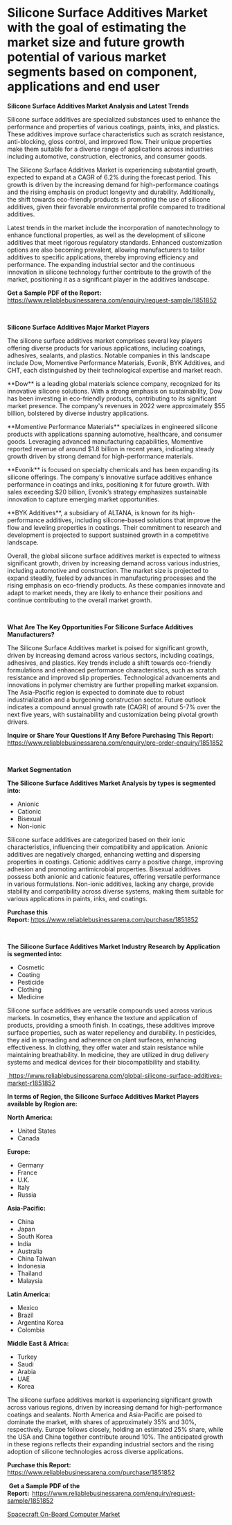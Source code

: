 <p><h1>Silicone Surface Additives Market with the goal of estimating the market size and future growth potential of various market segments based on component, applications and end user</h1></p><p><strong>Silicone Surface Additives Market Analysis and Latest Trends</strong></p>
<p><p>Silicone surface additives are specialized substances used to enhance the performance and properties of various coatings, paints, inks, and plastics. These additives improve surface characteristics such as scratch resistance, anti-blocking, gloss control, and improved flow. Their unique properties make them suitable for a diverse range of applications across industries including automotive, construction, electronics, and consumer goods.</p><p>The Silicone Surface Additives Market is experiencing substantial growth, expected to expand at a CAGR of 6.2% during the forecast period. This growth is driven by the increasing demand for high-performance coatings and the rising emphasis on product longevity and durability. Additionally, the shift towards eco-friendly products is promoting the use of silicone additives, given their favorable environmental profile compared to traditional additives.</p><p>Latest trends in the market include the incorporation of nanotechnology to enhance functional properties, as well as the development of silicone additives that meet rigorous regulatory standards. Enhanced customization options are also becoming prevalent, allowing manufacturers to tailor additives to specific applications, thereby improving efficiency and performance. The expanding industrial sector and the continuous innovation in silicone technology further contribute to the growth of the market, positioning it as a significant player in the additives landscape.</p></p>
<p><strong>Get a Sample PDF of the Report:&nbsp;</strong> <a href="https://www.reliablebusinessarena.com/enquiry/request-sample/1851852?utm_campaign=3289&utm_medium=2&utm_source=Github&utm_content=ia&utm_term=26032025&utm_id=silicone-surface-additives">https://www.reliablebusinessarena.com/enquiry/request-sample/1851852</a></p>
<p>&nbsp;</p>
<p><strong>Silicone Surface Additives Major Market Players</strong></p>
<p><p>The silicone surface additives market comprises several key players offering diverse products for various applications, including coatings, adhesives, sealants, and plastics. Notable companies in this landscape include Dow, Momentive Performance Materials, Evonik, BYK Additives, and CHT, each distinguished by their technological expertise and market reach.</p><p>**Dow** is a leading global materials science company, recognized for its innovative silicone solutions. With a strong emphasis on sustainability, Dow has been investing in eco-friendly products, contributing to its significant market presence. The company's revenues in 2022 were approximately $55 billion, bolstered by diverse industry applications.</p><p>**Momentive Performance Materials** specializes in engineered silicone products with applications spanning automotive, healthcare, and consumer goods. Leveraging advanced manufacturing capabilities, Momentive reported revenue of around $1.8 billion in recent years, indicating steady growth driven by strong demand for high-performance materials.</p><p>**Evonik** is focused on specialty chemicals and has been expanding its silicone offerings. The company's innovative surface additives enhance performance in coatings and inks, positioning it for future growth. With sales exceeding $20 billion, Evonik’s strategy emphasizes sustainable innovation to capture emerging market opportunities.</p><p>**BYK Additives**, a subsidiary of ALTANA, is known for its high-performance additives, including silicone-based solutions that improve the flow and leveling properties in coatings. Their commitment to research and development is projected to support sustained growth in a competitive landscape.</p><p>Overall, the global silicone surface additives market is expected to witness significant growth, driven by increasing demand across various industries, including automotive and construction. The market size is projected to expand steadily, fueled by advances in manufacturing processes and the rising emphasis on eco-friendly products. As these companies innovate and adapt to market needs, they are likely to enhance their positions and continue contributing to the overall market growth.</p></p>
<p>&nbsp;</p>
<p><strong>What Are The Key Opportunities For Silicone Surface Additives Manufacturers?</strong></p>
<p><p>The Silicone Surface Additives market is poised for significant growth, driven by increasing demand across various sectors, including coatings, adhesives, and plastics. Key trends include a shift towards eco-friendly formulations and enhanced performance characteristics, such as scratch resistance and improved slip properties. Technological advancements and innovations in polymer chemistry are further propelling market expansion. The Asia-Pacific region is expected to dominate due to robust industrialization and a burgeoning construction sector. Future outlook indicates a compound annual growth rate (CAGR) of around 5-7% over the next five years, with sustainability and customization being pivotal growth drivers.</p></p>
<p><strong>Inquire or Share Your Questions If Any Before Purchasing This Report:</strong> <a href="https://www.reliablebusinessarena.com/enquiry/pre-order-enquiry/1851852?utm_campaign=3289&utm_medium=2&utm_source=Github&utm_content=ia&utm_term=26032025&utm_id=silicone-surface-additives">https://www.reliablebusinessarena.com/enquiry/pre-order-enquiry/1851852</a></p>
<p>&nbsp;</p>
<p><strong>Market Segmentation</strong></p>
<p><strong>The Silicone Surface Additives Market Analysis by types is segmented into:</strong></p>
<p><ul><li>Anionic</li><li>Cationic</li><li>Bisexual</li><li>Non-ionic</li></ul></p>
<p><p>Silicone surface additives are categorized based on their ionic characteristics, influencing their compatibility and application. Anionic additives are negatively charged, enhancing wetting and dispersing properties in coatings. Cationic additives carry a positive charge, improving adhesion and promoting antimicrobial properties. Bisexual additives possess both anionic and cationic features, offering versatile performance in various formulations. Non-ionic additives, lacking any charge, provide stability and compatibility across diverse systems, making them suitable for various applications in paints, inks, and coatings.</p></p>
<p><strong>Purchase this Report:&nbsp;</strong><a href="https://www.reliablebusinessarena.com/purchase/1851852?utm_campaign=3289&utm_medium=2&utm_source=Github&utm_content=ia&utm_term=26032025&utm_id=silicone-surface-additives">https://www.reliablebusinessarena.com/purchase/1851852</a></p>
<p>&nbsp;</p>
<p><strong>The Silicone Surface Additives Market Industry Research by Application is segmented into:</strong></p>
<p><ul><li>Cosmetic</li><li>Coating</li><li>Pesticide</li><li>Clothing</li><li>Medicine</li></ul></p>
<p><p>Silicone surface additives are versatile compounds used across various markets. In cosmetics, they enhance the texture and application of products, providing a smooth finish. In coatings, these additives improve surface properties, such as water repellency and durability. In pesticides, they aid in spreading and adherence on plant surfaces, enhancing effectiveness. In clothing, they offer water and stain resistance while maintaining breathability. In medicine, they are utilized in drug delivery systems and medical devices for their biocompatibility and stability.</p></p>
<p><a href="https://www.reliablebusinessarena.com/global-silicone-surface-additives-market-r1851852?utm_campaign=3289&utm_medium=2&utm_source=Github&utm_content=ia&utm_term=26032025&utm_id=silicone-surface-additives">&nbsp;https://www.reliablebusinessarena.com/global-silicone-surface-additives-market-r1851852</a></p>
<p><strong>In terms of Region, the Silicone Surface Additives Market Players available by Region are:</strong></p>
<p>
    <p> <strong> North America: </strong>
        <ul>
            <li>United States</li>
            <li>Canada</li>
        </ul>
        </p> 
    <p> <strong> Europe: </strong>
        <ul>
            <li>Germany</li>
            <li>France</li>
            <li>U.K.</li>
            <li>Italy</li>
            <li>Russia</li>
        </ul>
        </p> 
    <p> <strong> Asia-Pacific: </strong>
        <ul>
            <li>China</li>
            <li>Japan</li>
            <li>South Korea</li>
            <li>India</li>
            <li>Australia</li>
            <li>China Taiwan</li>
            <li>Indonesia</li>
            <li>Thailand</li>
            <li>Malaysia</li>
        </ul>
        </p> 
    <p> <strong> Latin America: </strong>
        <ul>
            <li>Mexico</li>
            <li>Brazil</li>
            <li>Argentina Korea</li>
            <li>Colombia</li>
        </ul>
        </p> 
    <p> <strong> Middle East & Africa: </strong>
        <ul>
            <li>Turkey</li>
            <li>Saudi</li>
            <li>Arabia</li>
            <li>UAE</li>
            <li>Korea</li>
        </ul>
    </p>
    </p>
<p><p>The silicone surface additives market is experiencing significant growth across various regions, driven by increasing demand for high-performance coatings and sealants. North America and Asia-Pacific are poised to dominate the market, with shares of approximately 35% and 30%, respectively. Europe follows closely, holding an estimated 25% share, while the USA and China together contribute around 10%. The anticipated growth in these regions reflects their expanding industrial sectors and the rising adoption of silicone technologies across diverse applications.</p></p>
<p><strong>Purchase this Report: </strong><a href="https://www.reliablebusinessarena.com/purchase/1851852?utm_campaign=3289&utm_medium=2&utm_source=Github&utm_content=ia&utm_term=26032025&utm_id=silicone-surface-additives">https://www.reliablebusinessarena.com/purchase/1851852</a></p>
<p>&nbsp;<strong>Get a Sample PDF of the Report:&nbsp;&nbsp;</strong><a href="https://www.reliablebusinessarena.com/enquiry/request-sample/1851852?utm_campaign=3289&utm_medium=2&utm_source=Github&utm_content=ia&utm_term=26032025&utm_id=silicone-surface-additives">https://www.reliablebusinessarena.com/enquiry/request-sample/1851852</a></p>
<p><strong></strong></p>
<p><p><a href="https://github.com/samesdufloiw/Market-Research-Report-List-1/blob/main/spacecraft-on-board-computer-market.md?utm_campaign=3289&utm_medium=2&utm_source=Github&utm_content=ia&utm_term=26032025&utm_id=silicone-surface-additives">Spacecraft On-Board Computer Market</a></p></p>